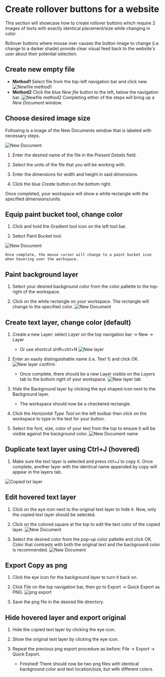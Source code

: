 # Create rollover buttons for a website

This section will showcase how to create rollover buttons which require 2 images of texts with exactly identical placement/size while changing in color.

Rollover buttons where mouse over causes the button image to change (i.e. change to a darker shade) provide clear visual feed back to the website's user about their potential selection.

## Create new empty file

- **Method1**
    Select file from the top-left navigation bar and click new.
    ![Newfile method1](./images-rollover/new_file_method1.jpg)
- **Method2**
    Click the blue _New file_ button to the left, below the navigation bar.
    ![Newfile method2](./images-rollover/new_file_method2.jpg)
Completing either of the steps will bring up a _New Document_ window.

## Choose desired image size

Following is a image of the New Documents window that is labeled with necessary steps.

![New Document](./images-rollover/new_document_window.jpg)

1. Enter the desired name of the file in the _Present Details_ field.

2. Select the units of the file that you will be working with.

3. Enter the dimensions for width and height in said dimensions.

4. Click the blue _Create_ button on the bottom right.

Once completed, your workspace will show a white rectangle with the specified dimensions/units.

## Equip paint bucket tool, change color

1. Click and hold the Gradient tool icon on the left tool bar.

2. Select Paint Bucket tool.

![New Document](./images-rollover/paint%20bucket%20tool.jpg)

    Once complete, the mouse cursor will change to a paint bucket icon when hovering over the workspace.

## Paint background layer

1. Select your desired background color from the color pallette to the top-right of the workspace.

2. Click on the white rectangle on your workspace. The rectangle will change to the specified color.
![New Document](./images-rollover/background%20color.jpg)

## Create text layer, change color (default)

1. Create a new Layer: select _Layer_ on the top navigation bar -> New -> Layer 
    - Or use shortcut shift+ctrl+N
![New layer](./images-rollover/new%20layer.jpg)

2. Enter an easily distinguishable name (i.e. Text 1) and click OK.
![New layer confirm](./images-rollover/new%20layer%20confirm.jpg)

    - Once complete, there should be a new Layer visible on the _Layers_ tab to the bottom right of your workspace.
![New layer tab](./images-rollover/layer_tab.jpg)

3. Hide the Background layer by clicking the eye shaped icon next to the Background layer.
    - The workspace should now be a checkered rectangle.

4. Click the _Horizontal Type Tool_ on the left toolbar then click on the workspace to type in the text for your button.

5. Select the font, size, color of your text from the top to ensure it will be visible against the background color.
![New Document name](./images-rollover/enter%20text%201.jpg)

## Duplicate text layer using Ctrl+J (hovered)

1. Make sure the text layer is selected and press ctrl+J to copy it. Once complete, another layer with the identical name appended by _copy_ will appear in the layers tab.

![Copied txt layer](./images-rollover/text_layer_copied.jpg)

## Edit hovered text layer

1. Click on the eye icon next to the original text layer to hide it. Now, only the copied text layer should be selected.

2. Click on the colored square at the top to edit the text color of the copied layer.
![New Document](./images-rollover/copytext_color_change.jpg)

3. Select the desired color from the pop-up color pallette and click OK. Color that contrasts with both the original text and the background color is recommended.
![New Document](./images-rollover/copytext_colorpick.jpg)

## Export Copy as png

1. Click the eye icon for the background layer to turn it back on.

2. Click File on the top navigation bar, then go to Export -> Quick Export as PNG.
![png export](./images-rollover/png_quick_export.jpg)

3. Save the png file in the desired file directory.

## Hide hovered layer and export original

1. Hide the copied text layer by clicking the eye icon.

2. Show the original text layer by clicking the eye icon.

3. Repeat the previous png export procedure as before: File -> Export -> Quick Export.
    - Finished! There should now be two png files with identical background color and text location/size, but with different colors.
